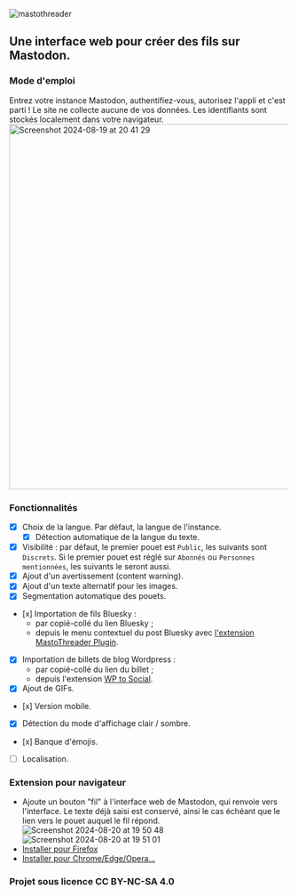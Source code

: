![mastothreader](https://github.com/user-attachments/assets/3a98632a-ac59-4751-bc29-74b917f4d2d2)  

## Une interface web pour créer des fils sur Mastodon.

### Mode d'emploi
Entrez votre instance Mastodon, authentifiez-vous, autorisez l'appli et c'est parti !
Le site ne collecte aucune de vos données. Les identifiants sont stockés localement dans votre navigateur.  
<img width="657" alt="Screenshot 2024-08-19 at 20 41 29" src="https://github.com/user-attachments/assets/40da17c4-8eaa-457c-add5-6da94b547e0b">

### Fonctionnalités
- [x] Choix de la langue. Par défaut, la langue de l'instance.
    - [x] Détection automatique de la langue du texte.
- [x] Visibilité : par défaut, le premier pouet est `Public`, les suivants sont `Discrets`. Si le premier pouet est réglé sur `Abonnés` ou `Personnes mentionnées`, les suivants le seront aussi.
- [x] Ajout d'un avertissement (content warning).
- [x] Ajout d'un texte alternatif pour les images.
- [x] Segmentation automatique des pouets.
- [x] Importation de fils Bluesky :
    - par copié-collé du lien Bluesky ;
    - depuis le menu contextuel du post Bluesky avec [l'extension MastoThreader Plugin](https://github.com/fmoncomble/mastothreader?tab=readme-ov-file#extension-pour-navigateur).
- [x] Importation de billets de blog Wordpress :
    - par copié-collé du lien du billet ;
    - depuis l'extension [WP to Social](https://github.com/fmoncomble/wp-to-social).
- [x] Ajout de GIFs.
- [x] Version mobile.
- [x] Détection du mode d'affichage clair / sombre.
- [x] Banque d'émojis.
- [ ] Localisation.

### Extension pour navigateur
- Ajoute un bouton "fil" à l'interface web de Mastodon, qui renvoie vers l'interface. Le texte déjà saisi est conservé, ainsi le cas échéant que le lien vers le pouet auquel le fil répond.  
  ![Screenshot 2024-08-20 at 19 50 48](https://github.com/user-attachments/assets/025d8c20-3bd3-4a54-9094-663c45134e2b)![Screenshot 2024-08-20 at 19 51 01](https://github.com/user-attachments/assets/32f9ebb1-e01d-40bc-99ce-6543073447fe)
- [Installer pour Firefox](https://github.com/fmoncomble/mastothreader/releases/latest/download/mastothreader.xpi)
- [Installer pour Chrome/Edge/Opera...](https://chromewebstore.google.com/detail/mastothreader-plugin/majdplkphamfebljfgebiniknbodhdgi)

### Projet sous licence CC BY-NC-SA 4.0
